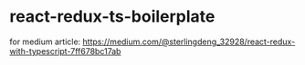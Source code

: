 # react-redux-ts-boilerplate
for medium article: https://medium.com/@sterlingdeng_32928/react-redux-with-typescript-7ff678bc17ab
